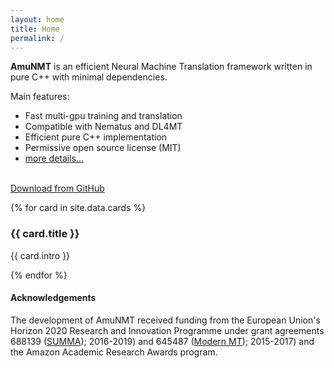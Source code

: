 ```yaml
---
layout: home
title: Home
permalink: /
---
```


<!--h2 class="title">Welcome to {{ site.title }}!</h2-->
<div class="intro">
  <p>
  <b>AmuNMT</b> is an efficient Neural Machine Translation framework written
  in pure C++ with minimal dependencies. 
  </p>

  <p>
  Main features:

  <ul>
    <li> Fast multi-gpu training and translation </li>
    <li> Compatible with Nematus and DL4MT </li>
    <li> Efficient pure C++ implementation </li>
    <li> Permissive open source license (MIT) </li>
    <li> <a href="{{ site.baseurl }}../features"> more details... </a> </li>
  </ul>
  </p>
  
  <br/>
  <div class="cta-container">
    <a class="btn btn-primary btn-cta" href=" {{ site.github }} " target="_blank">
      <i class="fa fa-github"></i>
      Download from GitHub
    </a>
  </div><!--//cta-container-->
</div><!--//intro-->

<div id="cards-wrapper" class="cards-wrapper row">

  {% for card in site.data.cards %}
  <div class="item item-{{ card.color }} col-md-4 col-sm-6 col-xs-6">
    <div class="item-inner">
      <div class="icon-holder">
        <span aria-hidden="true" class="icon fa {{ card.icon }}"></span>
      </div><!--//icon-holder-->
      <h3 class="title">{{ card.title }}</h3>
      <p class="intro">{{ card.intro }}</p>
      <a class="link" href="{{ card.link }}"><span></span></a>
    </div><!--//item-inner-->
  </div><!--//item-->
  {% endfor %}

</div><!--//cards-->

<!--div class="intro">
  <p>
  <a class="twitter-timeline" href="https://twitter.com/AmuNmt">Tweets</a> <script async src="//platform.twitter.com/widgets.js" charset="utf-8"></script>
  </p>
</div-->

<h4> Acknowledgements </h4>
<div class="intro">
  <p>
The development of AmuNMT received funding from the European Union's Horizon 2020 Research and Innovation Programme under grant agreements 688139 (<a href="http://www.summa-project.eu">SUMMA</a>); 2016-2019) and 645487 (<a href="http://www.modernmt.eu">Modern MT</a>); 2015-2017) and the Amazon Academic Research Awards program. 
  </p>
</div>